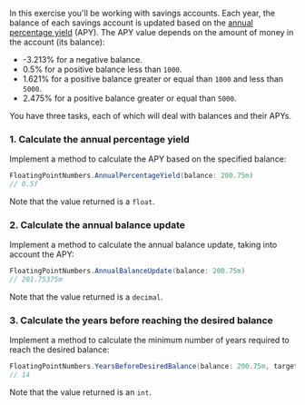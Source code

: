 In this exercise you'll be working with savings accounts. Each year, the balance of each savings account is updated based on the [annual percentage yield][wikipedia-annual_percentage_yield] (APY). The APY value depends on the amount of money in the account (its balance):

- -3.213% for a negative balance.
- 0.5% for a positive balance less than `1000`.
- 1.621% for a positive balance greater or equal than `1000` and less than `5000`.
- 2.475% for a positive balance greater or equal than `5000`.

You have three tasks, each of which will deal with balances and their APYs.

### 1. Calculate the annual percentage yield

Implement a method to calculate the APY based on the specified balance:

```csharp
FloatingPointNumbers.AnnualPercentageYield(balance: 200.75m)
// 0.5f
```

Note that the value returned is a `float`.

### 2. Calculate the annual balance update

Implement a method to calculate the annual balance update, taking into account the APY:

```csharp
FloatingPointNumbers.AnnualBalanceUpdate(balance: 200.75m)
// 201.75375m
```

Note that the value returned is a `decimal`.

### 3. Calculate the years before reaching the desired balance

Implement a method to calculate the minimum number of years required to reach the desired balance:

```csharp
FloatingPointNumbers.YearsBeforeDesiredBalance(balance: 200.75m, targetBalance: 214.88m)
// 14
```

Note that the value returned is an `int`.

[wikipedia-annual_percentage_yield]: https://en.wikipedia.org/wiki/Annual_percentage_yield
